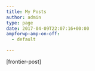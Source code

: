 ```yaml
---
title: My Posts
author: admin
type: page
date: 2017-04-09T22:07:16+00:00
ampforwp-amp-on-off:
  - default

---
```

[frontier-post]